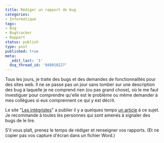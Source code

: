```yaml
---
title: Rédiger un rapport de bug
categories:
- Informatique
tags:
- Bug
- Bugtracker
- Rapport
status: publish
type: post
published: true
meta:
  _edit_last: '1'
  dsq_thread_id: '948010227'
---
```

Tous les jours, je traite des bugs et des demandes de fonctionnalités pour des sites web. Il ne se passe pas un jour sans tomber sur une description des bug à laquelle je ne comprend rien (ou pas grand chose), où le me faut investiguer pour comprendre qu'elle est le problème ou même demander à mes collègues si eux comprennent ce qui y est décrit.

Le site "<a title="Les Intégristes" href="https://www.lesintegristes.net/">Les intégristes</a>" a publier il y a quelques temps <a title="Article sur le site Les Intégristes" href="Rédiger un rapport de bugs, ça n’a pas l’air mais c’est du boulot !">un article</a> à ce sujet. Je recommande à toutes les personnes qui sont amenés à signaler des bugs de le lire.

S'il vous plaît, prenez le temps de rédiger et renseigner vos rapports. (Et ne copier pas vos capture d'écran dans un fichier Word.)
